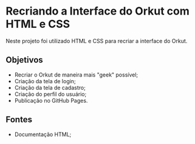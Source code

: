 
# Recriando a Interface do Orkut com HTML e CSS

Neste projeto foi utilizado HTML e CSS para recriar a interface do Orkut.

## Objetivos
- Recriar o Orkut de maneira mais "geek" possível;
- Criação da tela de login;
- Criação da tela de cadastro;
- Criação do perfil do usuário;
- Publicação no GitHub Pages.
## Fontes
- Documentação HTML;
